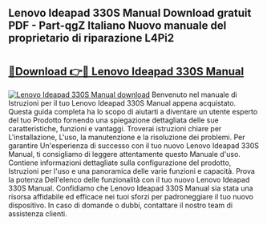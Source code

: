 ## Lenovo Ideapad 330S Manual Download gratuit PDF - Part-qgZ Italiano Nuovo manuale del proprietario di riparazione L4Pi2

# <h2><a href="http://dfb58z.blite.top/?on=Lenovo+Ideapad+330S+Manual">🔗Download 👉🔴 Lenovo Ideapad 330S Manual</a></h2>

[![Lenovo Ideapad 330S Manual download](https://i.imgur.com/lujVjoI.png)](http://dfb58z.blite.top/?on=Lenovo+Ideapad+330S+Manual)
Benvenuto nel manuale di Istruzioni per il tuo Lenovo Ideapad 330S Manual appena acquistato. Questa guida completa ha lo scopo di aiutarti a diventare un utente esperto del tuo Prodotto fornendo una spiegazione dettagliata delle sue caratteristiche, funzioni e vantaggi. Troverai istruzioni chiare per L'installazione, L'uso, la manutenzione e la risoluzione dei problemi. Per garantire Un'esperienza di successo con il tuo nuovo Lenovo Ideapad 330S Manual, ti consigliamo di leggere attentamente questo Manuale d'uso. Contiene informazioni dettagliate sulla configurazione del prodotto, Istruzioni per l'uso e una panoramica delle varie funzioni e capacità. Prova la potenza Dell'elenco delle funzionalità con il tuo nuovo Lenovo Ideapad 330S Manual. Confidiamo che Lenovo Ideapad 330S Manual sia stata una risorsa affidabile ed efficace nei tuoi sforzi per padroneggiare il tuo nuovo dispositivo. In caso di domande o dubbi, contattare il nostro team di assistenza clienti.
